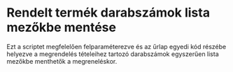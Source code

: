 # Rendelt termék darabszámok lista mezőkbe mentése

Ezt a scriptet megfelelően felparaméterezve és az űrlap egyedi kód részébe helyezve a megrendelés tételeihez tartozó darabszámok egyszerűen lista mezőkbe menthetők a megreneléskor.
